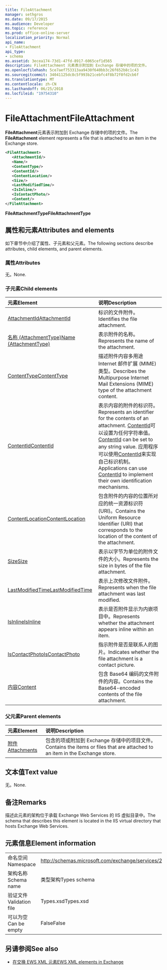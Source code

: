 ```yaml
---
title: FileAttachment
manager: sethgros
ms.date: 09/17/2015
ms.audience: Developer
ms.topic: reference
ms.prod: office-online-server
localization_priority: Normal
api_name:
- FileAttachment
api_type:
- schema
ms.assetid: 3ecea174-73d1-47fd-8917-6065cef1d565
description: FileAttachment 元素表示附加到 Exchange 存储中的项的文件。
ms.openlocfilehash: 5ce7aef753313aa9430f640bb3c26f652b8c1c43
ms.sourcegitcommit: 34041125dc8c5f993b21cebfc4f8b72f0fd2cb6f
ms.translationtype: MT
ms.contentlocale: zh-CN
ms.lasthandoff: 06/25/2018
ms.locfileid: "19754310"
---
```

# <a name="fileattachment"></a><span data-ttu-id="15fad-103">FileAttachment</span><span class="sxs-lookup"><span data-stu-id="15fad-103">FileAttachment</span></span>

<span data-ttu-id="15fad-104">**FileAttachment**元素表示附加到 Exchange 存储中的项的文件。</span><span class="sxs-lookup"><span data-stu-id="15fad-104">The **FileAttachment** element represents a file that is attached to an item in the Exchange store.</span></span> 
  
```XML
<FileAttachment>
   <AttachmentId/>
   <Name/>
   <ContentType/>
   <ContentId/>
   <ContentLocation/>
   <Size/>
   <LastModifiedTime/>
   <IsInline/>
   <IsContactPhoto/>
   <Content/>
</FileAttachment>
```

 <span data-ttu-id="15fad-105">**FileAttachmentType**</span><span class="sxs-lookup"><span data-stu-id="15fad-105">**FileAttachmentType**</span></span>
## <a name="attributes-and-elements"></a><span data-ttu-id="15fad-106">属性和元素</span><span class="sxs-lookup"><span data-stu-id="15fad-106">Attributes and elements</span></span>

<span data-ttu-id="15fad-107">如下章节中介绍了属性、子元素和父元素。</span><span class="sxs-lookup"><span data-stu-id="15fad-107">The following sections describe attributes, child elements, and parent elements.</span></span>
  
### <a name="attributes"></a><span data-ttu-id="15fad-108">属性</span><span class="sxs-lookup"><span data-stu-id="15fad-108">Attributes</span></span>

<span data-ttu-id="15fad-109">无。</span><span class="sxs-lookup"><span data-stu-id="15fad-109">None.</span></span>
  
### <a name="child-elements"></a><span data-ttu-id="15fad-110">子元素</span><span class="sxs-lookup"><span data-stu-id="15fad-110">Child elements</span></span>

|<span data-ttu-id="15fad-111">**元素**</span><span class="sxs-lookup"><span data-stu-id="15fad-111">**Element**</span></span>|<span data-ttu-id="15fad-112">**说明**</span><span class="sxs-lookup"><span data-stu-id="15fad-112">**Description**</span></span>|
|:-----|:-----|
|[<span data-ttu-id="15fad-113">AttachmentId</span><span class="sxs-lookup"><span data-stu-id="15fad-113">AttachmentId</span></span>](attachmentid.md) <br/> |<span data-ttu-id="15fad-114">标识的文件附件。</span><span class="sxs-lookup"><span data-stu-id="15fad-114">Identifies the file attachment.</span></span>  <br/> |
|[<span data-ttu-id="15fad-115">名称 (AttachmentType)</span><span class="sxs-lookup"><span data-stu-id="15fad-115">Name (AttachmentType)</span></span>](name-attachmenttype.md) <br/> |<span data-ttu-id="15fad-116">表示附件的名称。</span><span class="sxs-lookup"><span data-stu-id="15fad-116">Represents the name of the attachment.</span></span>  <br/> |
|[<span data-ttu-id="15fad-117">ContentType</span><span class="sxs-lookup"><span data-stu-id="15fad-117">ContentType</span></span>](contenttype.md) <br/> |<span data-ttu-id="15fad-118">描述附件内容多用途 Internet 邮件扩展 (MIME) 类型。</span><span class="sxs-lookup"><span data-stu-id="15fad-118">Describes the Multipurpose Internet Mail Extensions (MIME) type of the attachment content.</span></span>  <br/> |
|[<span data-ttu-id="15fad-119">ContentId</span><span class="sxs-lookup"><span data-stu-id="15fad-119">ContentId</span></span>](contentid.md) <br/> |<span data-ttu-id="15fad-120">表示内容的附件的标识符。</span><span class="sxs-lookup"><span data-stu-id="15fad-120">Represents an identifier for the contents of an attachment.</span></span> <span data-ttu-id="15fad-121">[ContentId](contentid.md)可以设置为任何字符串值。</span><span class="sxs-lookup"><span data-stu-id="15fad-121">[ContentId](contentid.md) can be set to any string value.</span></span> <span data-ttu-id="15fad-122">应用程序可以使用[ContentId](contentid.md)来实现自己标识机制。</span><span class="sxs-lookup"><span data-stu-id="15fad-122">Applications can use [ContentId](contentid.md) to implement their own identification mechanisms.</span></span>  <br/> |
|[<span data-ttu-id="15fad-123">ContentLocation</span><span class="sxs-lookup"><span data-stu-id="15fad-123">ContentLocation</span></span>](contentlocation.md) <br/> |<span data-ttu-id="15fad-124">包含附件的内容的位置所对应的统一资源标识符 (URI)。</span><span class="sxs-lookup"><span data-stu-id="15fad-124">Contains the Uniform Resource Identifier (URI) that corresponds to the location of the content of the attachment.</span></span>  <br/> |
|[<span data-ttu-id="15fad-125">Size</span><span class="sxs-lookup"><span data-stu-id="15fad-125">Size</span></span>](size.md) <br/> |<span data-ttu-id="15fad-126">表示以字节为单位的附件文件的大小。</span><span class="sxs-lookup"><span data-stu-id="15fad-126">Represents the size in bytes of the file attachment.</span></span>  <br/> |
|[<span data-ttu-id="15fad-127">LastModifiedTime</span><span class="sxs-lookup"><span data-stu-id="15fad-127">LastModifiedTime</span></span>](lastmodifiedtime.md) <br/> |<span data-ttu-id="15fad-128">表示上次修改文件附件。</span><span class="sxs-lookup"><span data-stu-id="15fad-128">Represents when the file attachment was last modified.</span></span>  <br/> |
|[<span data-ttu-id="15fad-129">IsInline</span><span class="sxs-lookup"><span data-stu-id="15fad-129">IsInline</span></span>](isinline.md) <br/> |<span data-ttu-id="15fad-130">表示是否附件显示为内嵌项目中。</span><span class="sxs-lookup"><span data-stu-id="15fad-130">Represents whether the attachment appears inline within an item.</span></span>  <br/> |
|[<span data-ttu-id="15fad-131">IsContactPhoto</span><span class="sxs-lookup"><span data-stu-id="15fad-131">IsContactPhoto</span></span>](iscontactphoto.md) <br/> |<span data-ttu-id="15fad-132">指示附件是否是联系人的图片。</span><span class="sxs-lookup"><span data-stu-id="15fad-132">Indicates whether the file attachment is a contact picture.</span></span>  <br/> |
|[<span data-ttu-id="15fad-133">内容</span><span class="sxs-lookup"><span data-stu-id="15fad-133">Content</span></span>](content.md) <br/> |<span data-ttu-id="15fad-134">包含 Base64 编码的文件附件的内容。</span><span class="sxs-lookup"><span data-stu-id="15fad-134">Contains the Base64-encoded contents of the file attachment.</span></span>  <br/> |
   
### <a name="parent-elements"></a><span data-ttu-id="15fad-135">父元素</span><span class="sxs-lookup"><span data-stu-id="15fad-135">Parent elements</span></span>

|<span data-ttu-id="15fad-136">**元素**</span><span class="sxs-lookup"><span data-stu-id="15fad-136">**Element**</span></span>|<span data-ttu-id="15fad-137">**说明**</span><span class="sxs-lookup"><span data-stu-id="15fad-137">**Description**</span></span>|
|:-----|:-----|
|[<span data-ttu-id="15fad-138">附件</span><span class="sxs-lookup"><span data-stu-id="15fad-138">Attachments</span></span>](attachments-ex15websvcsotherref.md) <br/> |<span data-ttu-id="15fad-139">包含的项或附加到 Exchange 存储中的项目文件。</span><span class="sxs-lookup"><span data-stu-id="15fad-139">Contains the items or files that are attached to an item in the Exchange store.</span></span>  <br/> |
   
## <a name="text-value"></a><span data-ttu-id="15fad-140">文本值</span><span class="sxs-lookup"><span data-stu-id="15fad-140">Text value</span></span>

<span data-ttu-id="15fad-141">无。</span><span class="sxs-lookup"><span data-stu-id="15fad-141">None.</span></span>
  
## <a name="remarks"></a><span data-ttu-id="15fad-142">备注</span><span class="sxs-lookup"><span data-stu-id="15fad-142">Remarks</span></span>

<span data-ttu-id="15fad-143">描述此元素的架构位于承载 Exchange Web Services 的 IIS 虚拟目录中。</span><span class="sxs-lookup"><span data-stu-id="15fad-143">The schema that describes this element is located in the IIS virtual directory that hosts Exchange Web Services.</span></span>
  
## <a name="element-information"></a><span data-ttu-id="15fad-144">元素信息</span><span class="sxs-lookup"><span data-stu-id="15fad-144">Element information</span></span>

|||
|:-----|:-----|
|<span data-ttu-id="15fad-145">命名空间</span><span class="sxs-lookup"><span data-stu-id="15fad-145">Namespace</span></span>  <br/> |http://schemas.microsoft.com/exchange/services/2006/types  <br/> |
|<span data-ttu-id="15fad-146">架构名称</span><span class="sxs-lookup"><span data-stu-id="15fad-146">Schema name</span></span>  <br/> |<span data-ttu-id="15fad-147">类型架构</span><span class="sxs-lookup"><span data-stu-id="15fad-147">Types schema</span></span>  <br/> |
|<span data-ttu-id="15fad-148">验证文件</span><span class="sxs-lookup"><span data-stu-id="15fad-148">Validation file</span></span>  <br/> |<span data-ttu-id="15fad-149">Types.xsd</span><span class="sxs-lookup"><span data-stu-id="15fad-149">Types.xsd</span></span>  <br/> |
|<span data-ttu-id="15fad-150">可以为空</span><span class="sxs-lookup"><span data-stu-id="15fad-150">Can be empty</span></span>  <br/> |<span data-ttu-id="15fad-151">False</span><span class="sxs-lookup"><span data-stu-id="15fad-151">False</span></span>  <br/> |
   
## <a name="see-also"></a><span data-ttu-id="15fad-152">另请参阅</span><span class="sxs-lookup"><span data-stu-id="15fad-152">See also</span></span>



- [<span data-ttu-id="15fad-153">在交换 EWS XML 元素</span><span class="sxs-lookup"><span data-stu-id="15fad-153">EWS XML elements in Exchange</span></span>](ews-xml-elements-in-exchange.md)

